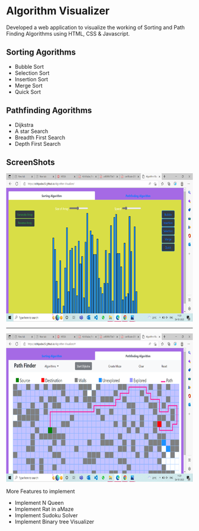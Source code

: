 # Algorithm Visualizer

Developed a web application to visualize the working of Sorting and Path Finding Algorithms using HTML, CSS &
Javascript.

## Sorting Agorithms
<ul>
  <li>Bubble Sort</li>
  <li>Selection Sort</li>
  <li>Insertion Sort</li>
  <li>Merge Sort</li>
  <li>Quick Sort</li>
</ul>


## Pathfinding Agorithms
<ul>
  <li>Dijkstra</li>
  <li>A star Search</li>
  <li>Breadth First Search</li>
  <li>Depth First Search</li>
</ul>

## ScreenShots

<div>
  <img src="https://github.com/Abhiyadav25/Algorithm-Visualizer/blob/master/Image/Screenshot%20(140).png" alt="Sorting" height="400dp">
</div>

---

<div>
  <img src="https://github.com/Abhiyadav25/Algorithm-Visualizer/blob/master/Image/Screenshot%20(141).png" alt="Sorting" height="400dp">
</div>

More Features to implement
<ul>
   <li>Implement N Queen</li>
   <li>Implement Rat in aMaze</li>
   <li>Implement Sudoku Solver</li>
   <li> Implement Binary tree Visualizer</li>
</ul>   
   

